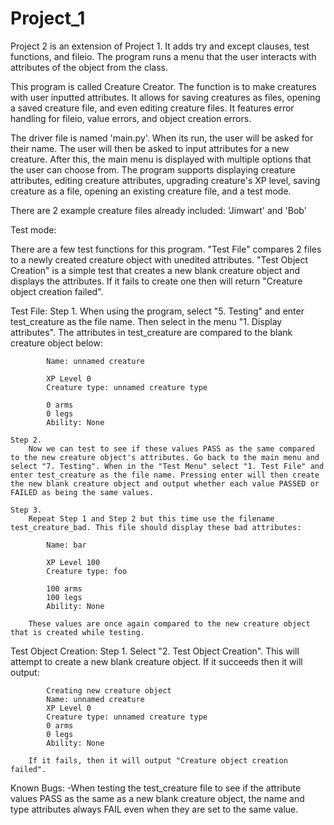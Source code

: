 # Project_1

Project 2 is an extension of Project 1. It adds try and except clauses, test functions, and fileio.
The program runs a menu that the user interacts with attributes of the object from the class. 

This program is called Creature Creator. The function is to make creatures with user inputted attributes. It allows for saving creatures as files, opening a saved creature file, and even editing creature files. It features error handling for fileio, value errors, and object creation errors.

The driver file is named 'main.py'. When its run, the user will be asked for their name. The user will then be asked to input attributes for a new creature. After this, the main menu is displayed with multiple options that the user can choose from. The program supports displaying creature attributes, editing creature attributes, upgrading creature's XP level, saving creature as a file, opening an existing creature file, and a test mode. 

There are 2 example creature files already included: 'Jimwart' and 'Bob'

Test mode: 

There are a few test functions for this program. "Test File" compares 2 files to a newly created creature object with unedited attributes. "Test Object Creation" is a simple test that creates a new blank creature object and displays the attributes. If it fails to create one then will return "Creature object creation failed".

Test File:
    Step 1. 
        When using the program, select "5. Testing" and enter test_creature as the file name. Then select in the menu "1. Display attributes". 
        The attributes in test_creature are compared to the blank creature object below:

            Name: unnamed creature

            XP Level 0
            Creature type: unnamed creature type

            0 arms
            0 legs
            Ability: None

    Step 2. 
        Now we can test to see if these values PASS as the same compared to the new creature object's attributes. Go back to the main menu and select "7. Testing". When in the "Test Menu" select "1. Test File" and enter test_creature as the file name. Pressing enter will then create the new blank creature object and output whether each value PASSED or FAILED as being the same values. 

    Step 3.
        Repeat Step 1 and Step 2 but this time use the filename test_creature_bad. This file should display these bad attributes: 

            Name: bar

            XP Level 100
            Creature type: foo

            100 arms
            100 legs
            Ability: None
        
        These values are once again compared to the new creature object that is created while testing.

Test Object Creation:
    Step 1.
        Select "2. Test Object Creation". This will attempt to create a new blank creature object. If it succeeds then it will output:

            Creating new creature object
            Name: unnamed creature
            XP Level 0
            Creature type: unnamed creature type
            0 arms
            0 legs
            Ability: None
        
        If it fails, then it will output "Creature object creation failed".


Known Bugs:
    -When testing the test_creature file to see if the attribute values PASS as the same as a new blank creature object, the name and type attributes always FAIL even when they are set to the same value.